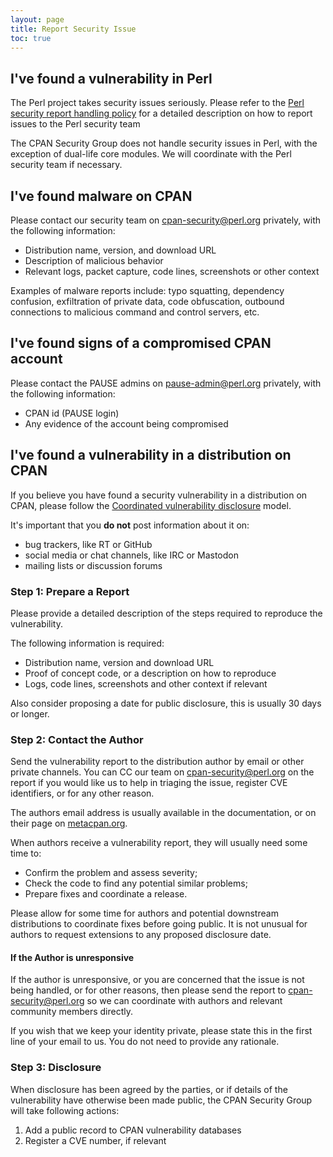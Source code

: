 ```yaml
---
layout: page
title: Report Security Issue
toc: true
---
```


## I've found a vulnerability in Perl

The Perl project takes security issues seriously.
Please refer to the [Perl security report handling policy](https://perldoc.perl.org/perlsecpolicy) for a detailed description on how to report issues to the Perl security team

The CPAN Security Group does not handle security issues in Perl, with the exception of dual-life core modules.
We will coordinate with the Perl security team if necessary.


## I've found malware on CPAN

Please contact our security team on [cpan-security@perl.org](mailto:cpan-security@perl.org) privately, with the following information:

- Distribution name, version, and download URL
- Description of malicious behavior
- Relevant logs, packet capture, code lines, screenshots or other context

Examples of malware reports include: typo squatting, dependency confusion, exfiltration of private data, code obfuscation, outbound connections to malicious command and control servers, etc.


## I've found signs of a compromised CPAN account

Please contact the PAUSE admins on [pause-admin@perl.org](mailto:pause-admin@perl.org) privately, with the following information:

- CPAN id (PAUSE login)
- Any evidence of the account being compromised


## I've found a vulnerability in a distribution on CPAN

If you believe you have found a security vulnerability in a distribution on CPAN, please follow the [Coordinated vulnerability disclosure](https://en.wikipedia.org/wiki/Coordinated_vulnerability_disclosure) model.

It's important that you **do not** post information about it on:
- bug trackers, like RT or GitHub
- social media or chat channels, like IRC or Mastodon
- mailing lists or discussion forums


### Step 1: Prepare a Report

Please provide a detailed description of the steps required to reproduce the vulnerability.

The following information is required:

- Distribution name, version and download URL
- Proof of concept code, or a description on how to reproduce
- Logs, code lines, screenshots and other context if relevant

Also consider proposing a date for public disclosure, this is usually 30 days or longer.


### Step 2: Contact the Author

Send the vulnerability report to the distribution author by email or other private channels.
You can CC our team on [cpan-security@perl.org](mailto:cpan-security@perl.org) on the report if you would like us to help in triaging the issue, register CVE identifiers, or for any other reason.

The authors email address is usually available in the documentation, or on their page on [metacpan.org](https://metacpan.org/).

When authors receive a vulnerability report, they will usually need some time to:

- Confirm the problem and assess severity;
- Check the code to find any potential similar problems;
- Prepare fixes and coordinate a release.

Please allow for some time for authors and potential downstream distributions to coordinate fixes before going public.
It is not unusual for authors to request extensions to any proposed disclosure date.


#### If the Author is unresponsive

If the author is unresponsive, or you are concerned that the issue is not being handled, or for other reasons, then please send the report to [cpan-security@perl.org](mailto:cpan-security@perl.org) so we can coordinate with authors and relevant community members directly.

If you wish that we keep your identity private, please state this in the first line of your email to us.
You do not need to provide any rationale.


### Step 3: Disclosure

When disclosure has been agreed by the parties, or if details of the vulnerability have otherwise been made public, the CPAN Security Group will take following actions:

1. Add a public record to CPAN vulnerability databases
2. Register a CVE number, if relevant
